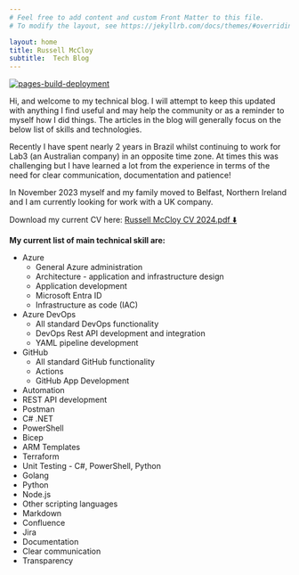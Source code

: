 ```yaml
---
# Feel free to add content and custom Front Matter to this file.
# To modify the layout, see https://jekyllrb.com/docs/themes/#overriding-theme-defaults

layout: home
title: Russell McCloy
subtitle:  Tech Blog
---
```


[![pages-build-deployment](https://github.com/russellmccloy/russellmccloy.github.io/actions/workflows/pages/pages-build-deployment/badge.svg)](https://github.com/russellmccloy/russellmccloy.github.io/actions/workflows/pages/pages-build-deployment)

Hi, and welcome to my technical blog. I will attempt to keep this updated with anything I find useful and may help the community or as a reminder to myself how I did things. The articles in the blog will generally focus on the below list of skills and technologies.

Recently I have spent nearly 2 years in Brazil whilst continuing to work for Lab3 (an Australian company) in an opposite time zone. At times this was challenging  but I have learned a lot from the experience in terms of the need for clear communication, documentation and patience!

In November 2023 myself and my family moved to Belfast, Northern Ireland and I am currently looking for work with a UK company.

Download my current CV here: [Russell McCloy CV 2024.pdf ⬇️](https://docs.google.com/document/d/100YiV5-6lZdnZ-bB9svVkgN6FV39FcBq/edit?usp=sharing&ouid=106989669079484211623&rtpof=true&sd=true)

**My current list of main technical skill are:**

- Azure
  - General Azure administration
  - Architecture - application and infrastructure design
  - Application development
  - Microsoft Entra ID
  - Infrastructure as code (IAC)
- Azure DevOps
  - All standard DevOps functionality
  - DevOps Rest API development and integration
  - YAML pipeline development
- GitHub
  - All standard GitHub functionality
  - Actions
  - GitHub App Development
- Automation
- REST API development
- Postman
- C# .NET
- PowerShell
- Bicep
- ARM Templates
- Terraform
- Unit Testing - C#, PowerShell, Python
- Golang
- Python
- Node.js
- Other scripting languages
- Markdown
- Confluence
- Jira
- Documentation
- Clear communication
- Transparency
